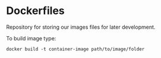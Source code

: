 # Dockerfiles

Repository for storing our images files for later development.

To build image type:

```
docker build -t container-image path/to/image/folder
```
